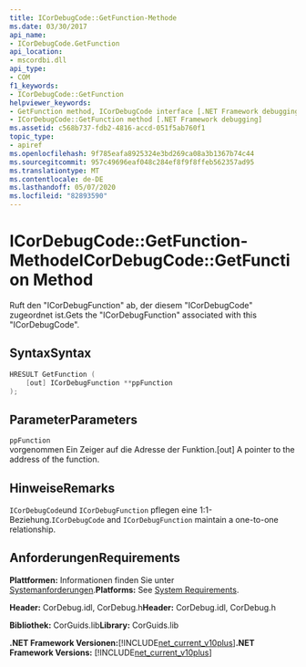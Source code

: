 ```yaml
---
title: ICorDebugCode::GetFunction-Methode
ms.date: 03/30/2017
api_name:
- ICorDebugCode.GetFunction
api_location:
- mscordbi.dll
api_type:
- COM
f1_keywords:
- ICorDebugCode::GetFunction
helpviewer_keywords:
- GetFunction method, ICorDebugCode interface [.NET Framework debugging]
- ICorDebugCode::GetFunction method [.NET Framework debugging]
ms.assetid: c568b737-fdb2-4816-accd-051f5ab760f1
topic_type:
- apiref
ms.openlocfilehash: 9f785eafa8925324e3bd269ca08a3b1367b74c44
ms.sourcegitcommit: 957c49696eaf048c284ef8f9f8ffeb562357ad95
ms.translationtype: MT
ms.contentlocale: de-DE
ms.lasthandoff: 05/07/2020
ms.locfileid: "82893590"
---
```

# <a name="icordebugcodegetfunction-method"></a><span data-ttu-id="d7724-102">ICorDebugCode::GetFunction-Methode</span><span class="sxs-lookup"><span data-stu-id="d7724-102">ICorDebugCode::GetFunction Method</span></span>
<span data-ttu-id="d7724-103">Ruft den "ICorDebugFunction" ab, der diesem "ICorDebugCode" zugeordnet ist.</span><span class="sxs-lookup"><span data-stu-id="d7724-103">Gets the "ICorDebugFunction" associated with this "ICorDebugCode".</span></span>  
  
## <a name="syntax"></a><span data-ttu-id="d7724-104">Syntax</span><span class="sxs-lookup"><span data-stu-id="d7724-104">Syntax</span></span>  
  
```cpp  
HRESULT GetFunction (  
    [out] ICorDebugFunction **ppFunction  
);  
```  
  
## <a name="parameters"></a><span data-ttu-id="d7724-105">Parameter</span><span class="sxs-lookup"><span data-stu-id="d7724-105">Parameters</span></span>  
 `ppFunction`  
 <span data-ttu-id="d7724-106">vorgenommen Ein Zeiger auf die Adresse der Funktion.</span><span class="sxs-lookup"><span data-stu-id="d7724-106">[out] A pointer to the address of the function.</span></span>  
  
## <a name="remarks"></a><span data-ttu-id="d7724-107">Hinweise</span><span class="sxs-lookup"><span data-stu-id="d7724-107">Remarks</span></span>  
 <span data-ttu-id="d7724-108">`ICorDebugCode`und `ICorDebugFunction` pflegen eine 1:1-Beziehung.</span><span class="sxs-lookup"><span data-stu-id="d7724-108">`ICorDebugCode` and `ICorDebugFunction` maintain a one-to-one relationship.</span></span>  
  
## <a name="requirements"></a><span data-ttu-id="d7724-109">Anforderungen</span><span class="sxs-lookup"><span data-stu-id="d7724-109">Requirements</span></span>  
 <span data-ttu-id="d7724-110">**Plattformen:** Informationen finden Sie unter [Systemanforderungen](../../get-started/system-requirements.md).</span><span class="sxs-lookup"><span data-stu-id="d7724-110">**Platforms:** See [System Requirements](../../get-started/system-requirements.md).</span></span>  
  
 <span data-ttu-id="d7724-111">**Header:** CorDebug.idl, CorDebug.h</span><span class="sxs-lookup"><span data-stu-id="d7724-111">**Header:** CorDebug.idl, CorDebug.h</span></span>  
  
 <span data-ttu-id="d7724-112">**Bibliothek:** CorGuids.lib</span><span class="sxs-lookup"><span data-stu-id="d7724-112">**Library:** CorGuids.lib</span></span>  
  
 <span data-ttu-id="d7724-113">**.NET Framework Versionen:**[!INCLUDE[net_current_v10plus](../../../../includes/net-current-v10plus-md.md)]</span><span class="sxs-lookup"><span data-stu-id="d7724-113">**.NET Framework Versions:** [!INCLUDE[net_current_v10plus](../../../../includes/net-current-v10plus-md.md)]</span></span>
